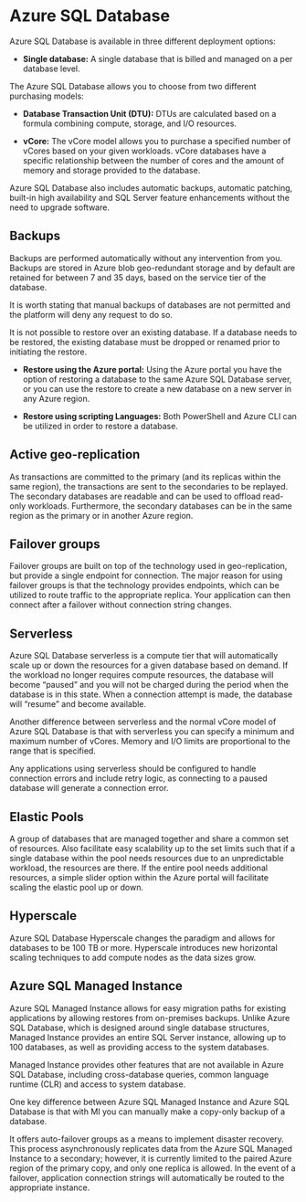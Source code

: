 # Azure SQL Database

Azure SQL Database is available in three different deployment options:

- **Single database:** A single database that is billed and managed on a per database level.


The Azure SQL Database allows you to choose from two different purchasing models:

- **Database Transaction Unit (DTU):** DTUs are calculated based on a formula combining compute, storage, and I/O resources.

- **vCore:** The vCore model allows you to purchase a specified number of vCores based on your given workloads. vCore databases have a specific relationship between the number of cores and the amount of memory and storage provided to the database.

Azure SQL Database also includes automatic backups, automatic patching, built-in high availability and SQL Server feature enhancements without the need to upgrade software.

## Backups 

Backups are performed automatically without any intervention from you. Backups are stored in Azure blob geo-redundant storage and by default are retained for between 7 and 35 days, based on the service tier of the database.

It is worth stating that manual backups of databases are not permitted and the platform will deny any request to do so.

It is not possible to restore over an existing database. If a database needs to be restored, the existing database must be dropped or renamed prior to initiating the restore.

- **Restore using the Azure portal:** Using the Azure portal you have the option of restoring a database to the same Azure SQL Database server, or you can use the restore to create a new database on a new server in any Azure region.

- **Restore using scripting Languages:** Both PowerShell and Azure CLI can be utilized in order to restore a database.

## Active geo-replication

As transactions are committed to the primary (and its replicas within the same region), the transactions are sent to the secondaries to be replayed. The secondary databases are readable and can be used to offload read-only workloads. Furthermore, the secondary databases can be in the same region as the primary or in another Azure region.

## Failover groups

Failover groups are built on top of the technology used in geo-replication, but provide a single endpoint for connection. The major reason for using failover groups is that the technology provides endpoints, which can be utilized to route traffic to the appropriate replica. Your application can then connect after a failover without connection string changes.

## Serverless

Azure SQL Database serverless is a compute tier that will automatically scale up or down the resources for a given database based on demand. If the workload no longer requires compute resources, the database will become “paused” and you will not be charged during the period when the database is in this state. When a connection attempt is made, the database will “resume” and become available.

Another difference between serverless and the normal vCore model of Azure SQL Database is that with serverless you can specify a minimum and maximum number of vCores. Memory and I/O limits are proportional to the range that is specified.

Any applications using serverless should be configured to handle connection errors and include retry logic, as connecting to a paused database will generate a connection error.

## Elastic Pools

A group of databases that are managed together and share a common set of resources. Also facilitate easy scalability up to the set limits such that if a single database within the pool needs resources due to an unpredictable workload, the resources are there. If the entire pool needs additional resources, a simple slider option within the Azure portal will facilitate scaling the elastic pool up or down.

## Hyperscale

Azure SQL Database Hyperscale changes the paradigm and allows for databases to be 100 TB or more. Hyperscale introduces new horizontal scaling techniques to add compute nodes as the data sizes grow.

## Azure SQL Managed Instance

Azure SQL Managed Instance allows for easy migration paths for existing applications by allowing restores from on-premises backups. Unlike Azure SQL Database, which is designed around single database structures, Managed Instance provides an entire SQL Server instance, allowing up to 100 databases, as well as providing access to the system databases. 

Managed Instance provides other features that are not available in Azure SQL Database, including cross-database queries, common language runtime (CLR) and access to system database.

One key difference between Azure SQL Managed Instance and Azure SQL Database is that with MI you can manually make a copy-only backup of a database.

It offers auto-failover groups as a means to implement disaster recovery. This process asynchronously replicates data from the Azure SQL Managed Instance to a secondary; however, it is currently limited to the paired Azure region of the primary copy, and only one replica is allowed. In the event of a failover, application connection strings will automatically be routed to the appropriate instance.